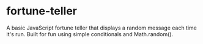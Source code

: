 # fortune-teller
A basic JavaScript fortune teller that displays a random message each time it's run. Built for fun using simple conditionals and Math.random().
